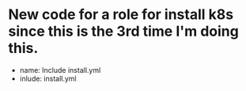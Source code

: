 # New code for a role for install k8s since this is the 3rd time I'm doing this.

- name: Include install.yml
- inlude: install.yml
